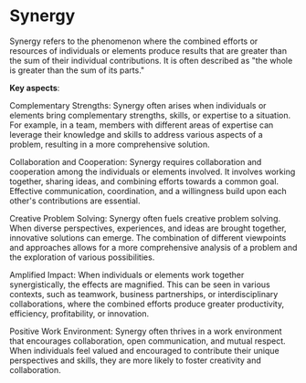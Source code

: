 # Synergy

Synergy refers to the phenomenon where the combined efforts or resources of individuals or elements produce results that are greater than the sum of their individual contributions. It is often described as "the whole is greater than the sum of its parts."

**Key aspects**:

Complementary Strengths: Synergy often arises when individuals or elements bring complementary strengths, skills, or expertise to a situation. For example, in a team, members with different areas of expertise can leverage their knowledge and skills to address various aspects of a problem, resulting in a more comprehensive solution.

Collaboration and Cooperation: Synergy requires collaboration and cooperation among the individuals or elements involved. It involves working together, sharing ideas, and combining efforts towards a common goal. Effective communication, coordination, and a willingness build upon each other's contributions are essential.

Creative Problem Solving: Synergy often fuels creative problem solving. When diverse perspectives, experiences, and ideas are brought together, innovative solutions can emerge. The combination of different viewpoints and approaches allows for a more comprehensive analysis of a problem and the exploration of various possibilities.

Amplified Impact: When individuals or elements work together synergistically, the effects are magnified. This can be seen in various contexts, such as teamwork, business partnerships, or interdisciplinary collaborations, where the combined efforts produce greater productivity, efficiency, profitability, or innovation.

Positive Work Environment: Synergy often thrives in a work environment that encourages collaboration, open communication, and mutual respect. When individuals feel valued and encouraged to contribute their unique perspectives and skills, they are more likely to foster creativity and collaboration.
